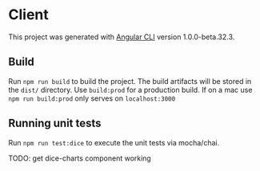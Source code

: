 # Client

This project was generated with [Angular CLI](https://github.com/angular/angular-cli) version 1.0.0-beta.32.3.
## Build

Run `npm run build` to build the project. The build artifacts will be stored in the `dist/` directory. Use `build:prod` for a production build.
If on a mac use `npm run build:prod` only
serves on `localhost:3000`

## Running unit tests

Run `npm run test:dice` to execute the unit tests via mocha/chai.

TODO: get dice-charts component working